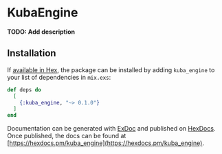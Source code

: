 # KubaEngine

**TODO: Add description**

## Installation

If [available in Hex](https://hex.pm/docs/publish), the package can be installed
by adding `kuba_engine` to your list of dependencies in `mix.exs`:

```elixir
def deps do
  [
    {:kuba_engine, "~> 0.1.0"}
  ]
end
```

Documentation can be generated with [ExDoc](https://github.com/elixir-lang/ex_doc)
and published on [HexDocs](https://hexdocs.pm). Once published, the docs can
be found at [https://hexdocs.pm/kuba_engine](https://hexdocs.pm/kuba_engine).

